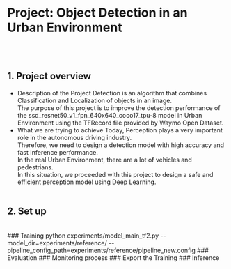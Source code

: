 # Project: Object Detection in an Urban Environment
<br/><br/>
## 1. Project overview
- Description of the Project
Detection is an algorithm that combines Classification and Localization of objects in an image.<br/>
The purpose of this project is to improve the detection performance of the ssd_resnet50_v1_fpn_640x640_coco17_tpu-8 model in Urban Environment using the TFRecord file provided by Waymo Open Dataset.<br/>
- What we are trying to achieve
Today, Perception plays a very important role in the autonomous driving industry.<br/>
Therefore, we need to design a detection model with high accuracy and fast Inference performance.<br/>
In the real Urban Environment, there are a lot of vehicles and pedestrians.<br/>
In this situation, we proceeded with this project to design a safe and efficient perception model using Deep Learning.<br/><br/>

## 2. Set up
<br/>
### Training
python experiments/model_main_tf2.py --model_dir=experiments/reference/ --pipeline_config_path=experiments/reference/pipeline_new.config
### Evaluation
### Monitoring process
### Export the Training
### Inference

